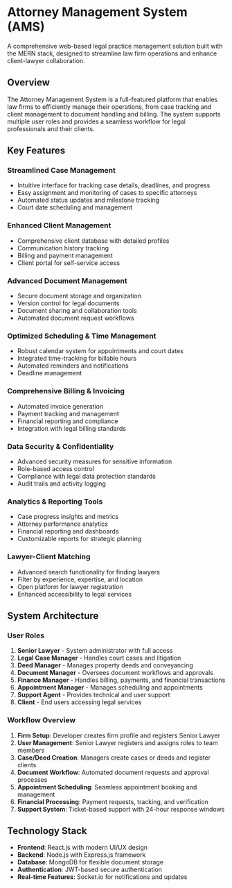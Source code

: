 # Attorney Management System (AMS)

A comprehensive web-based legal practice management solution built with the MERN stack, designed to streamline law firm operations and enhance client-lawyer collaboration.

## Overview

The Attorney Management System is a full-featured platform that enables law firms to efficiently manage their operations, from case tracking and client management to document handling and billing. The system supports multiple user roles and provides a seamless workflow for legal professionals and their clients.

## Key Features

### Streamlined Case Management
- Intuitive interface for tracking case details, deadlines, and progress
- Easy assignment and monitoring of cases to specific attorneys
- Automated status updates and milestone tracking
- Court date scheduling and management

### Enhanced Client Management
- Comprehensive client database with detailed profiles
- Communication history tracking
- Billing and payment management
- Client portal for self-service access

### Advanced Document Management
- Secure document storage and organization
- Version control for legal documents
- Document sharing and collaboration tools
- Automated document request workflows

### Optimized Scheduling & Time Management
- Robust calendar system for appointments and court dates
- Integrated time-tracking for billable hours
- Automated reminders and notifications
- Deadline management

### Comprehensive Billing & Invoicing
- Automated invoice generation
- Payment tracking and management
- Financial reporting and compliance
- Integration with legal billing standards

### Data Security & Confidentiality
- Advanced security measures for sensitive information
- Role-based access control
- Compliance with legal data protection standards
- Audit trails and activity logging

### Analytics & Reporting Tools
- Case progress insights and metrics
- Attorney performance analytics
- Financial reporting and dashboards
- Customizable reports for strategic planning

### Lawyer-Client Matching
- Advanced search functionality for finding lawyers
- Filter by experience, expertise, and location
- Open platform for lawyer registration
- Enhanced accessibility to legal services

## System Architecture

### User Roles

1. **Senior Lawyer** - System administrator with full access
2. **Legal Case Manager** - Handles court cases and litigation
3. **Deed Manager** - Manages property deeds and conveyancing
4. **Document Manager** - Oversees document workflows and approvals
5. **Finance Manager** - Handles billing, payments, and financial transactions
6. **Appointment Manager** - Manages scheduling and appointments
7. **Support Agent** - Provides technical and user support
8. **Client** - End users accessing legal services

### Workflow Overview

1. **Firm Setup**: Developer creates firm profile and registers Senior Lawyer
2. **User Management**: Senior Lawyer registers and assigns roles to team members
3. **Case/Deed Creation**: Managers create cases or deeds and register clients
4. **Document Workflow**: Automated document requests and approval processes
5. **Appointment Scheduling**: Seamless appointment booking and management
6. **Financial Processing**: Payment requests, tracking, and verification
7. **Support System**: Ticket-based support with 24-hour response windows

## Technology Stack

- **Frontend**: React.js with modern UI/UX design
- **Backend**: Node.js with Express.js framework
- **Database**: MongoDB for flexible document storage
- **Authentication**: JWT-based secure authentication
- **Real-time Features**: Socket.io for notifications and updates
